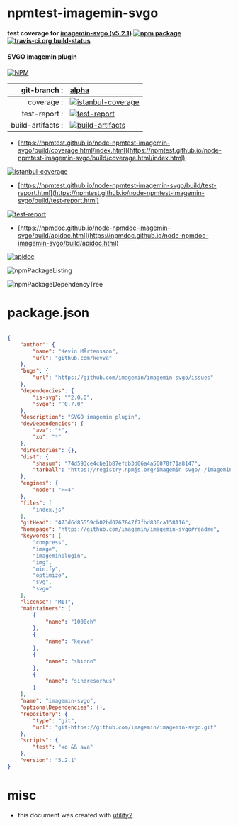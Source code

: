 # npmtest-imagemin-svgo

#### test coverage for  [imagemin-svgo (v5.2.1)](https://github.com/imagemin/imagemin-svgo#readme)  [![npm package](https://img.shields.io/npm/v/npmtest-imagemin-svgo.svg?style=flat-square)](https://www.npmjs.org/package/npmtest-imagemin-svgo) [![travis-ci.org build-status](https://api.travis-ci.org/npmtest/node-npmtest-imagemin-svgo.svg)](https://travis-ci.org/npmtest/node-npmtest-imagemin-svgo)

#### SVGO imagemin plugin

[![NPM](https://nodei.co/npm/imagemin-svgo.png?downloads=true&downloadRank=true&stars=true)](https://www.npmjs.com/package/imagemin-svgo)

| git-branch : | [alpha](https://github.com/npmtest/node-npmtest-imagemin-svgo/tree/alpha)|
|--:|:--|
| coverage : | [![istanbul-coverage](https://npmtest.github.io/node-npmtest-imagemin-svgo/build/coverage.badge.svg)](https://npmtest.github.io/node-npmtest-imagemin-svgo/build/coverage.html/index.html)|
| test-report : | [![test-report](https://npmtest.github.io/node-npmtest-imagemin-svgo/build/test-report.badge.svg)](https://npmtest.github.io/node-npmtest-imagemin-svgo/build/test-report.html)|
| build-artifacts : | [![build-artifacts](https://npmtest.github.io/node-npmtest-imagemin-svgo/glyphicons_144_folder_open.png)](https://github.com/npmtest/node-npmtest-imagemin-svgo/tree/gh-pages/build)|

- [https://npmtest.github.io/node-npmtest-imagemin-svgo/build/coverage.html/index.html](https://npmtest.github.io/node-npmtest-imagemin-svgo/build/coverage.html/index.html)

[![istanbul-coverage](https://npmtest.github.io/node-npmtest-imagemin-svgo/build/screenCapture.buildCi.browser.%252Ftmp%252Fbuild%252Fcoverage.lib.html.png)](https://npmtest.github.io/node-npmtest-imagemin-svgo/build/coverage.html/index.html)

- [https://npmtest.github.io/node-npmtest-imagemin-svgo/build/test-report.html](https://npmtest.github.io/node-npmtest-imagemin-svgo/build/test-report.html)

[![test-report](https://npmtest.github.io/node-npmtest-imagemin-svgo/build/screenCapture.buildCi.browser.%252Ftmp%252Fbuild%252Ftest-report.html.png)](https://npmtest.github.io/node-npmtest-imagemin-svgo/build/test-report.html)

- [https://npmdoc.github.io/node-npmdoc-imagemin-svgo/build/apidoc.html](https://npmdoc.github.io/node-npmdoc-imagemin-svgo/build/apidoc.html)

[![apidoc](https://npmdoc.github.io/node-npmdoc-imagemin-svgo/build/screenCapture.buildCi.browser.%252Ftmp%252Fbuild%252Fapidoc.html.png)](https://npmdoc.github.io/node-npmdoc-imagemin-svgo/build/apidoc.html)

![npmPackageListing](https://npmtest.github.io/node-npmtest-imagemin-svgo/build/screenCapture.npmPackageListing.svg)

![npmPackageDependencyTree](https://npmtest.github.io/node-npmtest-imagemin-svgo/build/screenCapture.npmPackageDependencyTree.svg)



# package.json

```json

{
    "author": {
        "name": "Kevin Mårtensson",
        "url": "github.com/kevva"
    },
    "bugs": {
        "url": "https://github.com/imagemin/imagemin-svgo/issues"
    },
    "dependencies": {
        "is-svg": "^2.0.0",
        "svgo": "^0.7.0"
    },
    "description": "SVGO imagemin plugin",
    "devDependencies": {
        "ava": "*",
        "xo": "*"
    },
    "directories": {},
    "dist": {
        "shasum": "74d593ce4cbe1b87efdb3d06a4a56078f71a8147",
        "tarball": "https://registry.npmjs.org/imagemin-svgo/-/imagemin-svgo-5.2.1.tgz"
    },
    "engines": {
        "node": ">=4"
    },
    "files": [
        "index.js"
    ],
    "gitHead": "473d6d85559cb02bd0267847f7fbd836ca158116",
    "homepage": "https://github.com/imagemin/imagemin-svgo#readme",
    "keywords": [
        "compress",
        "image",
        "imageminplugin",
        "img",
        "minify",
        "optimize",
        "svg",
        "svgo"
    ],
    "license": "MIT",
    "maintainers": [
        {
            "name": "1000ch"
        },
        {
            "name": "kevva"
        },
        {
            "name": "shinnn"
        },
        {
            "name": "sindresorhus"
        }
    ],
    "name": "imagemin-svgo",
    "optionalDependencies": {},
    "repository": {
        "type": "git",
        "url": "git+https://github.com/imagemin/imagemin-svgo.git"
    },
    "scripts": {
        "test": "xo && ava"
    },
    "version": "5.2.1"
}
```



# misc
- this document was created with [utility2](https://github.com/kaizhu256/node-utility2)
